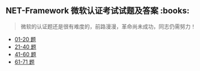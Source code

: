 <h2> NET-Framework 微软认证考试试题及答案 :books: </h2> 

> 微软的认证题还是很有难度的，前路漫漫，革命尚未成功，同志仍需努力！

* <a href="https://github.com/wuping5719/Algorithm/blob/master/9-ProfessionalCertification/NET/microsoft1.md">01-20 题</a>
* <a href="https://github.com/wuping5719/Algorithm/blob/master/9-ProfessionalCertification/NET/microsoft2.md">21-40 题</a>
* <a href="https://github.com/wuping5719/Algorithm/blob/master/9-ProfessionalCertification/NET/microsoft3.md">41-60 题</a>
* <a href="https://github.com/wuping5719/Algorithm/blob/master/9-ProfessionalCertification/NET/microsoft4.md">61-71 题</a>
